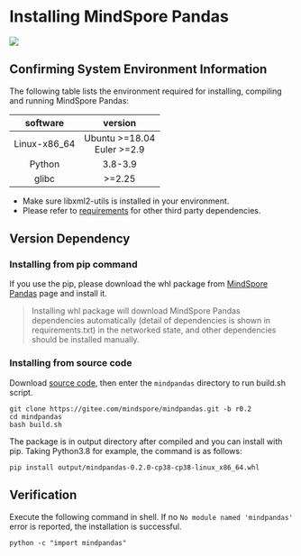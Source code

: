 # Installing MindSpore Pandas

<a href="https://gitee.com/mindspore/docs/blob/r2.0/docs/mindpandas/docs/source_en/mindpandas_install.md" target="_blank"><img src="https://mindspore-website.obs.cn-north-4.myhuaweicloud.com/website-images/r2.0/resource/_static/logo_source_en.png"></a>

## Confirming System Environment Information

The following table lists the environment required for installing, compiling and running MindSpore Pandas:

| software |             version              |
| :------: |:--------------------------------:|
|  Linux-x86_64 | Ubuntu \>=18.04<br/>Euler \>=2.9 |
|  Python  |             3.8-3.9              |
|  glibc  |             \>=2.25              |

- Make sure libxml2-utils is installed in your environment.
- Please refer to [requirements](https://gitee.com/mindspore/mindpandas/blob/r0.2/requirements.txt) for other third party dependencies.

## Version Dependency

### Installing from pip command

If you use the pip, please download the whl package from [MindSpore Pandas](https://www.mindspore.cn/versions/en) page and install it.

> Installing whl package will download MindSpore Pandas dependencies automatically (detail of dependencies is shown in requirements.txt) in the networked state, and other dependencies should be installed manually.

### Installing from source code

Download [source code](https://gitee.com/mindspore/mindpandas), then enter the `mindpandas` directory to run build.sh script.

```shell
git clone https://gitee.com/mindspore/mindpandas.git -b r0.2
cd mindpandas
bash build.sh
```

The package is in output directory after compiled and you can install with pip. Taking Python3.8 for example, the command is as follows:

```shell
pip install output/mindpandas-0.2.0-cp38-cp38-linux_x86_64.whl
```

## Verification

Execute the following command in shell. If no `No module named 'mindpandas'` error is reported, the installation is successful.

```shell
python -c "import mindpandas"
```
